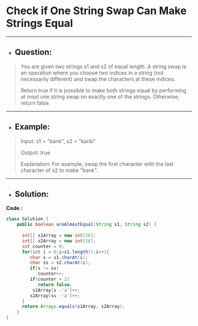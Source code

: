 # Check if One String Swap Can Make Strings Equal
---
- ## Question:
> You are given two strings s1 and s2 of equal length. A string swap is an operation where you choose two indices in a string (not necessarily different) and swap the characters at these indices.
> 
> Return true if it is possible to make both strings equal by performing at most one string swap on exactly one of the strings. Otherwise, return false.
---
- ## Example:
> Input: s1 = "bank", s2 = "kanb"
> 
> Output: true
> 
> Explanation: For example, swap the first character with the last character of s2 to make "bank".
---
- ## Solution:
**Code :**
```java
class Solution {
    public boolean areAlmostEqual(String s1, String s2) {
     
      int[] s1Array = new int[26];
      int[] s2Array = new int[26];
      int counter = 0;
      for(int i = 0;i<s1.length();i++){
         char s = s1.charAt(i);
         char ss = s2.charAt(i);
         if(s != ss)
            counter++;
         if(counter > 2)
            return false;
          s1Array[s -'a']++;
         s2Array[ss -'a']++;
      }
      return Arrays.equals(s1Array, s2Array);
    }
}
